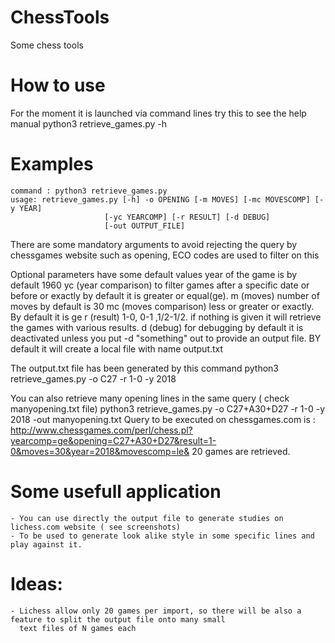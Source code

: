# ChessTools
Some chess tools

# How to use 
For the moment it is launched via command lines try this to see the help manual
    python3 retrieve_games.py -h

# Examples

    command : python3 retrieve_games.py
    usage: retrieve_games.py [-h] -o OPENING [-m MOVES] [-mc MOVESCOMP] [-y YEAR]
                         [-yc YEARCOMP] [-r RESULT] [-d DEBUG]
                         [-out OUTPUT_FILE]
There are some mandatory arguments to avoid rejecting the query by chessgames website such as 
     opening, ECO codes are used to filter on this

Optional parameters have some default values 
     year of the game is by default 1960
     yc (year comparison) to filter games after a specific date or before or exactly by default it is greater or equal(ge).
     m (moves) number of moves by default is 30
     mc (moves comparison) less or greater or exactly. By default it is ge
     r (result) 1-0, 0-1 ,1/2-1/2. if nothing is given it will retrieve the games with various results.
     d (debug) for debugging by default it is deactivated unless you put -d "something"
     out to provide an output file. BY default it will create a local file with name output.txt

The output.txt file has been generated by this command
     python3 retrieve_games.py -o C27 -r 1-0 -y 2018

You can also retrieve many opening lines in the same query ( check manyopening.txt file)
      python3 retrieve_games.py -o C27+A30+D27 -r 1-0 -y 2018 -out manyopening.txt
      Query to be executed on chessgames.com is : 
        http://www.chessgames.com/perl/chess.pl?yearcomp=ge&opening=C27+A30+D27&result=1-0&moves=30&year=2018&movescomp=le&
      20  games are retrieved.
     
# Some usefull application
    - You can use directly the output file to generate studies on lichess.com website ( see screenshots)
    - To be used to generate look alike style in some specific lines and play against it.

# Ideas:
    - Lichess allow only 20 games per import, so there will be also a feature to split the output file onto many small
      text files of N games each



